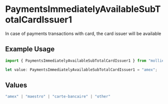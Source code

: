 # PaymentsImmediatelyAvailableSubTotalCardIssuer1

In case of payments transactions with card, the card issuer will be available

## Example Usage

```typescript
import { PaymentsImmediatelyAvailableSubTotalCardIssuer1 } from "mollie-api-typescript/models/operations";

let value: PaymentsImmediatelyAvailableSubTotalCardIssuer1 = "amex";
```

## Values

```typescript
"amex" | "maestro" | "carte-bancaire" | "other"
```